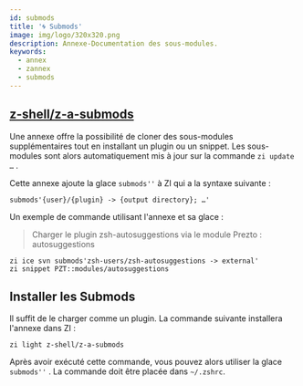 ```yaml
---
id: submods
title: '🌀 Submods'
image: img/logo/320x320.png
description: Annexe-Documentation des sous-modules.
keywords:
  - annex
  - zannex
  - submods
---
```


<!-- @format -->

## <i class="fa-brands fa-github"></i> [z-shell/z-a-submods][]

Une annexe offre la possibilité de cloner des sous-modules supplémentaires tout en installant un plugin ou un snippet. Les sous-modules sont alors automatiquement mis à jour sur la commande `zi update …` .

Cette annexe ajoute la glace `submods''` à ZI qui a la syntaxe suivante :

```shell
submods'{user}/{plugin} -> {output directory}; …'
```

Un exemple de commande utilisant l'annexe et sa glace :

> Charger le plugin zsh-autosuggestions via le module Prezto : autosuggestions

```shell showLineNumbers
zi ice svn submods'zsh-users/zsh-autosuggestions -> external'
zi snippet PZT::modules/autosuggestions
```

## Installer les Submods

Il suffit de le charger comme un plugin. La commande suivante installera l'annexe dans ZI :

```shell
zi light z-shell/z-a-submods
```

Après avoir exécuté cette commande, vous pouvez alors utiliser la glace `submods''` . La commande doit être placée dans `~/.zshrc`.

[z-shell/z-a-submods]: https://github.com/z-shell/z-a-submods
